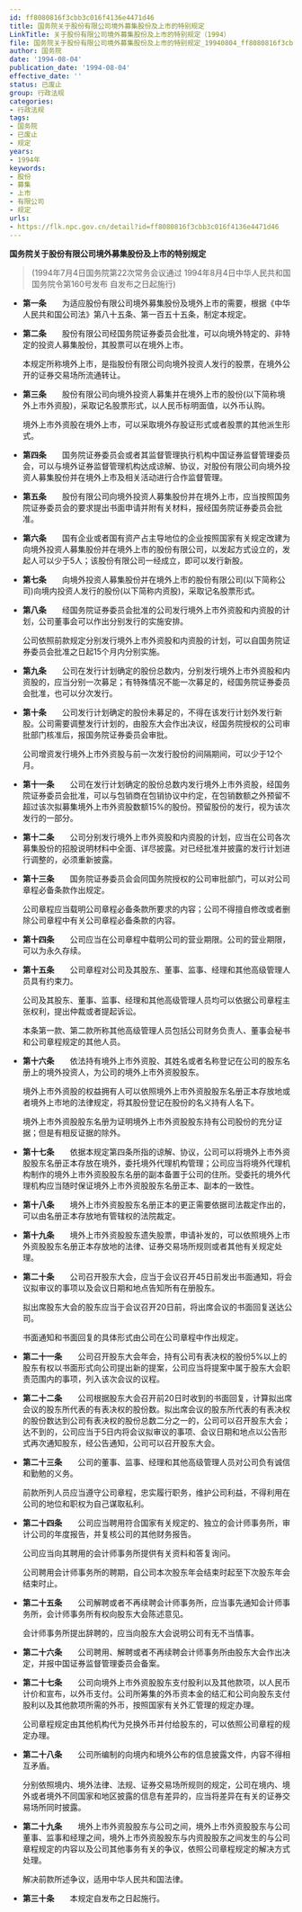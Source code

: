 ```yaml
---
id: ff8080816f3cbb3c016f4136e4471d46
title: 国务院关于股份有限公司境外募集股份及上市的特别规定
LinkTitle: 关于股份有限公司境外募集股份及上市的特别规定（1994）
file: 国务院关于股份有限公司境外募集股份及上市的特别规定_19940804_ff8080816f3cbb3c016f4136e4471d46.docx
author: 国务院
date: '1994-08-04'
publication_date: '1994-08-04'
effective_date: ''
status: 已废止
group: 行政法规
categories:
- 行政法规
tags:
- 国务院
- 已废止
- 规定
years:
- 1994年
keywords:
- 股份
- 募集
- 上市
- 有限公司
- 规定
urls:
- https://flk.npc.gov.cn/detail?id=ff8080816f3cbb3c016f4136e4471d46
---
```


**国务院关于股份有限公司境外募集股份及上市的特别规定**

> (1994年7月4日国务院第22次常务会议通过 1994年8月4日中华人民共和国国务院令第160号发布 自发布之日起施行)

- **第一条**　　为适应股份有限公司境外募集股份及境外上市的需要，根据《中华人民共和国公司法》第八十五条、第一百五十五条，制定本规定。

- **第二条**　　股份有限公司经国务院证券委员会批准，可以向境外特定的、非特定的投资人募集股份，其股票可以在境外上市。

  本规定所称境外上市，是指股份有限公司向境外投资人发行的股票，在境外公开的证券交易场所流通转让。

- **第三条**　　股份有限公司向境外投资人募集并在境外上市的股份(以下简称境外上市外资股)，采取记名股票形式，以人民币标明面值，以外币认购。

  境外上市外资股在境外上市，可以采取境外存股证形式或者股票的其他派生形式。

- **第四条**　　国务院证券委员会或者其监督管理执行机构中国证券监督管理委员会，可以与境外证券监督管理机构达成谅解、协议，对股份有限公司向境外投资人募集股份并在境外上市及相关活动进行合作监督管理。

- **第五条**　　股份有限公司向境外投资人募集股份并在境外上市，应当按照国务院证券委员会的要求提出书面申请并附有关材料，报经国务院证券委员会批准。

- **第六条**　　国有企业或者国有资产占主导地位的企业按照国家有关规定改建为向境外投资人募集股份并在境外上市的股份有限公司，以发起方式设立的，发起人可以少于5人；该股份有限公司一经成立，即可以发行新股。

- **第七条**　　向境外投资人募集股份并在境外上市的股份有限公司(以下简称公司)向境内投资人发行的股份(以下简称内资股)，采取记名股票形式。

- **第八条**　　经国务院证券委员会批准的公司发行境外上市外资股和内资股的计划，公司董事会可以作出分别发行的实施安排。

  公司依照前款规定分别发行境外上市外资股和内资股的计划，可以自国务院证券委员会批准之日起15个月内分别实施。

- **第九条**　　公司在发行计划确定的股份总数内，分别发行境外上市外资股和内资股的，应当分别一次募足；有特殊情况不能一次募足的，经国务院证券委员会批准，也可以分次发行。

- **第十条**　　公司发行计划确定的股份未募足的，不得在该发行计划外发行新股。公司需要调整发行计划的，由股东大会作出决议，经国务院授权的公司审批部门核准后，报国务院证券委员会审批。

  公司增资发行境外上市外资股与前一次发行股份的间隔期间，可以少于12个月。

- **第十一条**　　公司在发行计划确定的股份总数内发行境外上市外资股，经国务院证券委员会批准，可以与包销商在包销协议中约定，在包销数额之外预留不超过该次拟募集境外上市外资股数额15%的股份。预留股份的发行，视为该次发行的一部分。

- **第十二条**　　公司分别发行境外上市外资股和内资股的计划，应当在公司各次募集股份的招股说明材料中全面、详尽披露。对已经批准并披露的发行计划进行调整的，必须重新披露。

- **第十三条**　　国务院证券委员会会同国务院授权的公司审批部门，可以对公司章程必备条款作出规定。

  公司章程应当载明公司章程必备条款所要求的内容；公司不得擅自修改或者删除公司章程中有关公司章程必备条款的内容。

- **第十四条**　　公司应当在公司章程中载明公司的营业期限。公司的营业期限，可以为永久存续。

- **第十五条**　　公司章程对公司及其股东、董事、监事、经理和其他高级管理人员具有约束力。

  公司及其股东、董事、监事、经理和其他高级管理人员均可以依据公司章程主张权利，提出仲裁或者提起诉讼。

  本条第一款、第二款所称其他高级管理人员包括公司财务负责人、董事会秘书和公司章程规定的其他人员。

- **第十六条**　　依法持有境外上市外资股、其姓名或者名称登记在公司的股东名册上的境外投资人，为公司的境外上市外资股股东。

  境外上市外资股的权益拥有人可以依照境外上市外资股股东名册正本存放地或者境外上市地的法律规定，将其股份登记在股份的名义持有人名下。

  境外上市外资股股东名册为证明境外上市外资股股东持有公司股份的充分证据；但是有相反证据的除外。

- **第十七条**　　依据本规定第四条所指的谅解、协议，公司可以将境外上市外资股股东名册正本存放在境外，委托境外代理机构管理；公司应当将境外代理机构制作的境外上市外资股股东名册的副本备置于公司的住所。受委托的境外代理机构应当随时保证境外上市外资股股东名册正本、副本的一致性。

- **第十八条**　　境外上市外资股股东名册正本的更正需要依据司法裁定作出的，可以由名册正本存放地有管辖权的法院裁定。

- **第十九条**　　境外上市外资股股东遗失股票，申请补发的，可以依照境外上市外资股股东名册正本存放地的法律、证券交易场所规则或者其他有关规定处理。

- **第二十条**　　公司召开股东大会，应当于会议召开45日前发出书面通知，将会议拟审议的事项以及会议日期和地点告知所有在册股东。

  拟出席股东大会的股东应当于会议召开20日前，将出席会议的书面回复送达公司。

  书面通知和书面回复的具体形式由公司在公司章程中作出规定。

- **第二十一条**　　公司召开股东大会年会，持有公司有表决权的股份5%以上的股东有权以书面形式向公司提出新的提案，公司应当将提案中属于股东大会职责范围内的事项，列入该次会议的议程。

- **第二十二条**　　公司根据股东大会召开前20日时收到的书面回复，计算拟出席会议的股东所代表的有表决权的股份数。拟出席会议的股东所代表的有表决权的股份数达到公司有表决权的股份总数二分之一的，公司可以召开股东大会；达不到的，公司应当于5日内将会议拟审议的事项、会议日期和地点以公告形式再次通知股东，经公告通知，公司可以召开股东大会。

- **第二十三条**　　公司的董事、监事、经理和其他高级管理人员对公司负有诚信和勤勉的义务。

  前款所列人员应当遵守公司章程，忠实履行职务，维护公司利益，不得利用在公司的地位和职权为自己谋取私利。

- **第二十四条**　　公司应当聘用符合国家有关规定的、独立的会计师事务所，审计公司的年度报告，并复核公司的其他财务报告。

  公司应当向其聘用的会计师事务所提供有关资料和答复询问。

  公司聘用会计师事务所的聘期，自公司本次股东年会结束时起至下次股东年会结束时止。

- **第二十五条**　　公司解聘或者不再续聘会计师事务所，应当事先通知会计师事务所，会计师事务所有权向股东大会陈述意见。

  会计师事务所提出辞聘的，应当向股东大会说明公司有无不当情事。

- **第二十六条**　　公司聘用、解聘或者不再续聘会计师事务所由股东大会作出决定，并报中国证券监督管理委员会备案。

- **第二十七条**　　公司向境外上市外资股股东支付股利以及其他款项，以人民币计价和宣布，以外币支付。公司所筹集的外币资本金的结汇和公司向股东支付股利以及其他款项所需的外币，按照国家有关外汇管理的规定办理。

  公司章程规定由其他机构代为兑换外币并付给股东的，可以依照公司章程的规定办理。

- **第二十八条**　　公司所编制的向境内和境外公布的信息披露文件，内容不得相互矛盾。

  分别依照境内、境外法律、法规、证券交易场所规则的规定，公司在境内、境外或者境外不同国家和地区披露的信息有差异的，应当将差异在有关的证券交易场所同时披露。

- **第二十九条**　　境外上市外资股股东与公司之间，境外上市外资股股东与公司董事、监事和经理之间，境外上市外资股股东与内资股股东之间发生的与公司章程规定的内容以及公司其他事务有关的争议，依照公司章程规定的解决方式处理。

  解决前款所述争议，适用中华人民共和国法律。

- **第三十条**　　本规定自发布之日起施行。
